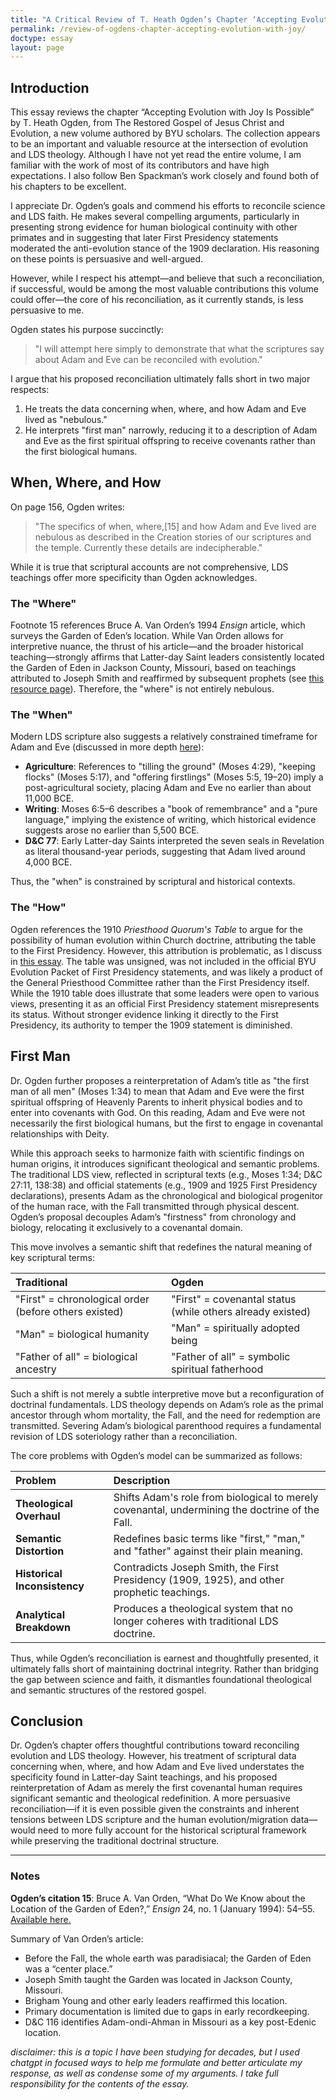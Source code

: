 ```yaml
---
title: "A Critical Review of T. Heath Ogden’s Chapter ‘Accepting Evolution with Joy Is Possible’"
permalink: /review-of-ogdens-chapter-accepting-evolution-with-joy/
doctype: essay
layout: page
---
```


## Introduction

This essay reviews the chapter “Accepting Evolution with Joy Is Possible” by T. Heath Ogden, from The Restored Gospel of Jesus Christ and Evolution, a new volume authored by BYU scholars. The collection appears to be an important and valuable resource at the intersection of evolution and LDS theology. Although I have not yet read the entire volume, I am familiar with the work of most of its contributors and have high expectations. I also follow Ben Spackman’s work closely and found both of his chapters to be excellent.

I appreciate Dr. Ogden’s goals and commend his efforts to reconcile science and LDS faith. He makes several compelling arguments, particularly in presenting strong evidence for human biological continuity with other primates and in suggesting that later First Presidency statements moderated the anti-evolution stance of the 1909 declaration. His reasoning on these points is persuasive and well-argued.

However, while I respect his attempt—and believe that such a reconciliation, if successful, would be among the most valuable contributions this volume could offer—the core of his reconciliation, as it currently stands, is less persuasive to me.

Ogden states his purpose succinctly:

> "I will attempt here simply to demonstrate that what the scriptures say about Adam and Eve can be reconciled with evolution."

I argue that his proposed reconciliation ultimately falls short in two major respects:

1. He treats the data concerning when, where, and how Adam and Eve lived as "nebulous."
2. He interprets "first man" narrowly, reducing it to a description of Adam and Eve as the first spiritual offspring to receive covenants rather than the first biological humans.

## When, Where, and How

On page 156, Ogden writes:

> "The specifics of when, where,[15] and how Adam and Eve lived are nebulous as described in the Creation stories of our scriptures and the temple. Currently these details are indecipherable."

While it is true that scriptural accounts are not comprehensive, LDS teachings offer more specificity than Ogden acknowledges.

### The "Where"

Footnote 15 references Bruce A. Van Orden’s 1994 *Ensign* article, which surveys the Garden of Eden’s location. While Van Orden allows for interpretive nuance, the thrust of his article—and the broader historical teaching—strongly affirms that Latter-day Saint leaders consistently located the Garden of Eden in Jackson County, Missouri, based on teachings attributed to Joseph Smith and reaffirmed by subsequent prophets (see [this resource page](https://faenrandir.github.io/a_careful_examination/missouri-garden-of-eden-problem/)). Therefore, the "where" is not entirely nebulous.

### The "When"

Modern LDS scripture also suggests a relatively constrained timeframe for Adam and Eve (discussed in more depth [here](https://faenrandir.github.io/a_careful_examination/when-did-adam-and-eve-live/)):

- **Agriculture**: References to "tilling the ground" (Moses 4:29), "keeping flocks" (Moses 5:17), and "offering firstlings" (Moses 5:5, 19–20) imply a post-agricultural society, placing Adam and Eve no earlier than about 11,000 BCE.
- **Writing**: Moses 6:5–6 describes a "book of remembrance" and a "pure language," implying the existence of writing, which historical evidence suggests arose no earlier than 5,500 BCE.
- **D&C 77**: Early Latter-day Saints interpreted the seven seals in Revelation as literal thousand-year periods, suggesting that Adam lived around 4,000 BCE.

Thus, the "when" is constrained by scriptural and historical contexts.

### The "How"

Ogden references the 1910 *Priesthood Quorum's Table* to argue for the possibility of human evolution within Church doctrine, attributing the table to the First Presidency. However, this attribution is problematic, as I discuss in [this essay](https://faenrandir.github.io/a_careful_examination/april-1910-table-not-likely-fp-statement/). The table was unsigned, was not included in the official BYU Evolution Packet of First Presidency statements, and was likely a product of the General Priesthood Committee rather than the First Presidency itself. While the 1910 table does illustrate that some leaders were open to various views, presenting it as an official First Presidency statement misrepresents its status. Without stronger evidence linking it directly to the First Presidency, its authority to temper the 1909 statement is diminished.

## First Man

Dr. Ogden further proposes a reinterpretation of Adam’s title as "the first man of all men" (Moses 1:34) to mean that Adam and Eve were the first spiritual offspring of Heavenly Parents to inherit physical bodies and to enter into covenants with God. On this reading, Adam and Eve were not necessarily the first biological humans, but the first to engage in covenantal relationships with Deity.

While this approach seeks to harmonize faith with scientific findings on human origins, it introduces significant theological and semantic problems. The traditional LDS view, reflected in scriptural texts (e.g., Moses 1:34; D&C 27:11, 138:38) and official statements (e.g., 1909 and 1925 First Presidency declarations), presents Adam as the chronological and biological progenitor of the human race, with the Fall transmitted through physical descent. Ogden’s proposal decouples Adam’s "firstness" from chronology and biology, relocating it exclusively to a covenantal domain.

This move involves a semantic shift that redefines the natural meaning of key scriptural terms:

| Traditional | Ogden |
|:------------|:------|
| "First" = chronological order (before others existed) | "First" = covenantal status (while others already existed) |
| "Man" = biological humanity | "Man" = spiritually adopted being |
| "Father of all" = biological ancestry | "Father of all" = symbolic spiritual fatherhood |

Such a shift is not merely a subtle interpretive move but a reconfiguration of doctrinal fundamentals. LDS theology depends on Adam’s role as the primal ancestor through whom mortality, the Fall, and the need for redemption are transmitted. Severing Adam’s biological parenthood requires a fundamental revision of LDS soteriology rather than a reconciliation.

The core problems with Ogden’s model can be summarized as follows:

| Problem | Description |
|:--------|:------------|
| **Theological Overhaul** | Shifts Adam's role from biological to merely covenantal, undermining the doctrine of the Fall. |
| **Semantic Distortion** | Redefines basic terms like "first," "man," and "father" against their plain meaning. |
| **Historical Inconsistency** | Contradicts Joseph Smith, the First Presidency (1909, 1925), and other prophetic teachings. |
| **Analytical Breakdown** | Produces a theological system that no longer coheres with traditional LDS doctrine. |

Thus, while Ogden’s reconciliation is earnest and thoughtfully presented, it ultimately falls short of maintaining doctrinal integrity. Rather than bridging the gap between science and faith, it dismantles foundational theological and semantic structures of the restored gospel.

## Conclusion

Dr. Ogden’s chapter offers thoughtful contributions toward reconciling evolution and LDS theology. However, his treatment of scriptural data concerning when, where, and how Adam and Eve lived understates the specificity found in Latter-day Saint teachings, and his proposed reinterpretation of Adam as merely the first covenantal human requires significant semantic and theological redefinition. A more persuasive reconciliation—if it is even possible given the constraints and inherent tensions between LDS scripture and the human evolution/migration data—would need to more fully account for the historical scriptural framework while preserving the traditional doctrinal structure.

---

### Notes

**Ogden’s citation 15**: Bruce A. Van Orden, “What Do We Know about the Location of the Garden of Eden?,” *Ensign* 24, no. 1 (January 1994): 54–55. [Available here.](https://www.churchofjesuschrist.org/study/ensign/1994/01/i-have-a-question/what-do-we-know-about-the-location-of-the-garden-of-eden?lang=eng)

Summary of Van Orden’s article:
- Before the Fall, the whole earth was paradisiacal; the Garden of Eden was a “center place.”
- Joseph Smith taught the Garden was located in Jackson County, Missouri.
- Brigham Young and other early leaders reaffirmed this location.
- Primary documentation is limited due to gaps in early recordkeeping.
- D&C 116 identifies Adam-ondi-Ahman in Missouri as a key post-Edenic location.


*disclaimer: this is a topic I have been studying for decades, but I used chatgpt in focused ways to help me formulate and better articulate my response, as well as condense some of my arguments. I take full responsibility for the contents of the essay.*
